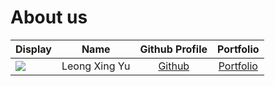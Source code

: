 # About us

Display |     Name      |              Github Profile              | Portfolio 
--------|:-------------:|:----------------------------------------:|:---------:
![](https://via.placeholder.com/100.png?text=Photo) | Leong Xing Yu | [Github](https://github.com/leongxingyu) | [Portfolio](docs/team/leongxingyu.md)

